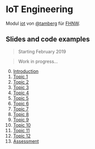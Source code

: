 # IoT Engineering
Modul [iot](https://www.fhnw.ch/de/studium/module/9280188) von [@tamberg](https://twitter.com/tamberg) für [FHNW](https://www.fhnw.ch/).

## Slides and code examples

> Starting February 2019

> Work in progress...

00. [Introduction](00/README.md)
01. [Topic 1](01/README.md)
02. [Topic 2](02/README.md)
03. [Topic 3](03/README.md)
04. [Topic 4](04/README.md)
05. [Topic 5](05/README.md)
06. [Topic 6](06/README.md)
07. [Topic 7](07/README.md)
08. [Topic 8](08/README.md)
09. [Topic 9](09/README.md)
10. [Topic 10](10/README.md)
11. [Topic 11](11/README.md)
12. [Topic 12](12/README.md)
13. [Assessment](13/README.md)
